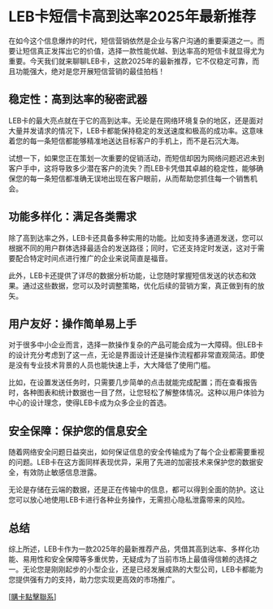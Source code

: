 # LEB卡短信卡高到达率2025年最新推荐

在如今这个信息爆炸的时代，短信营销依然是企业与客户沟通的重要渠道之一。而要让短信真正发挥出它的价值，选择一款性能优越、到达率高的短信卡就显得尤为重要。今天我们就来聊聊LEB卡，这款2025年的最新推荐，它不仅稳定可靠，而且功能强大，绝对是您开展短信营销的最佳拍档！

## 稳定性：高到达率的秘密武器

LEB卡的最大亮点就在于它的高到达率。无论是在网络环境复杂的地区，还是面对大量并发请求的情况下，LEB卡都能保持稳定的发送速度和极高的成功率。这意味着您的每一条短信都能够精准地送达目标客户的手机上，而不是石沉大海。

试想一下，如果您正在策划一次重要的促销活动，而短信却因为网络问题迟迟未到客户手中，这将导致多少潜在客户的流失？而LEB卡凭借其卓越的稳定性，能够确保您的每一条短信都准确无误地出现在客户眼前，从而帮助您抓住每一个销售机会。

## 功能多样化：满足各类需求

除了高到达率之外，LEB卡还具备多种实用的功能。比如支持多通道发送，您可以根据不同的用户群体选择最适合的发送路径；同时，它还支持定时发送，这对于需要配合特定时间点进行推广的企业来说简直是福音。

此外，LEB卡还提供了详尽的数据分析功能，让您随时掌握短信发送的状态和效果。通过这些数据，您可以及时调整策略，优化后续的营销方案，真正做到有的放矢。

## 用户友好：操作简单易上手

对于很多中小企业而言，选择一款操作复杂的产品可能会成为一大障碍。但LEB卡的设计充分考虑到了这一点，无论是界面设计还是操作流程都非常直观简洁。即使是没有专业技术背景的人员也能快速上手，大大降低了使用门槛。

比如，在设置发送任务时，只需要几步简单的点击就能完成配置；而在查看报告时，各种图表和统计数据也一目了然，让您轻松了解整体情况。这种以用户体验为中心的设计理念，使得LEB卡成为众多企业的首选。

## 安全保障：保护您的信息安全

随着网络安全问题日益突出，如何保证信息的安全传输成为了每个企业都需要重视的问题。LEB卡在这方面同样表现优异，采用了先进的加密技术来保护您的数据安全，有效防止敏感信息泄露。

无论是存储在云端的数据，还是正在传输中的信息，都可以得到全面的防护。这让您可以放心地使用LEB卡进行各种业务操作，无需担心隐私泄露带来的风险。

## 总结

综上所述，LEB卡作为一款2025年的最新推荐产品，凭借其高到达率、多样化功能、易用性和安全保障等多重优势，无疑成为了当前市场上最值得信赖的选择之一。无论您是刚刚起步的小型企业，还是已经发展成熟的大型公司，LEB卡都能为您提供强有力的支持，助力您实现更高效的市场推广。

[[購卡點擊聯系](https://t.me/s/SXDXQF)]